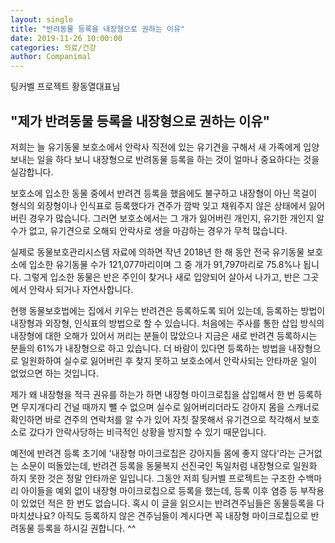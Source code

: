 ```yaml
---
layout: single
title: "반려동물 등록을 내장형으로 권하는 이유"
date: 2019-11-26 10:00:00
categories: 의료/건강
author: Companimal
---
```


팅커벨 프로젝트 황동열대표님

## "제가 반려동물 등록을 내장형으로 권하는 이유"

저희는 늘 유기동물 보호소에서 안락사 직전에 있는 유기견을 구해서 새 가족에게 입양 보내는 일을 하다 보니 내장형으로 반려동물 등록을 하는 것이 얼마나 중요하다는 것을 실감합니다.

보호소에 입소한 동물 중에서 반려견 등록을 했음에도 불구하고 내장형이 아닌 목걸이 형식의 외장형이나 인식표로 등록했다가 견주가 깜박 잊고 채워주지 않은 상태에서 잃어버린 경우가 많습니다. 그러면 보호소에서는 그 개가 잃어버린 개인지, 유기한 개인지 알 수가 없고, 유기견으로 오해되 안락사로 생을 마감하는 경우가 무척 많습니다.

실제로 동물보호관리시스템 자료에 의하면 작년 2018년 한 해 동안 전국 유기동물 보호소에 입소한 유기동물 수가 121,077마리이며 그 중 개가 91,797마리로 75.8%나 됩니다. 그렇게 입소한 동물은 반은 주인이 찾거나 새로 입양되어 살아서 나가고, 반은 그곳에서 안락사 되거나 자연사합니다.

현행 동물보호법에는 집에서 키우는 반려견은 등록하도록 되어 있는데, 등록하는 방법이 내장형과 외장형, 인식표의 방법으로 할 수 있습니다. 처음에는 주사를 통한 삽입 방식의 내장형에 대한 오해가 있어서 꺼리는 분들이 많았으나 지금은 새로 반려견 등록하시는 분들의 61%가 내장형으로 하고 있습니다. 더 바람이 있다면 등록하는 방법을 내장형으로 일원화하여 실수로 잃어버린 후 찾지 못하고 보호소에서 안락사되는 안타까운 일이 없었으면 하는 것입니다.

제가 왜 내장형을 적극 권유를 하는가 하면 내장형 마이크로칩을 삽입해서 한 번 등록하면 무지개다리 건널 때까지 뺄 수 없으며 실수로 잃어버리더라도 강아지 몸을 스캐너로 확인하면 바로 견주의 연락처를 알 수가 있어 자칫 잘못해서 유기견으로 착각해서 보호소로 갔다가 안락사당하는 비극적인 상황을 방지할 수 있기 때문입니다.

예전에 반려견 등록 초기에 '내장형 마이크로칩은 강아지들 몸에 좋지 않다'라는 근거없는 소문이 떠돌았는데, 반려견 등록을 동물복지 선진국인 독일처럼 내장형으로 일원화 하지 못한 것은 정말 안타까운 일입니다. 그동안 저희 팅커벨 프로젝트는 구조한 수백마리 아이들을 예외 없이 내장형 마이크로칩으로 등록을 했는데, 등록 이후 염증 등 부작용이 있었던 적은 한 번도 없습니다. 혹시 이 글을 읽으시는 반려견주님들은 동물등록을 다 마치셨나요? 아직도 등록하지 않은 견주님들이 계시다면 꼭 내장형 마이크로칩으로 반려동물 등록을 하시길 권합니다. ^^
